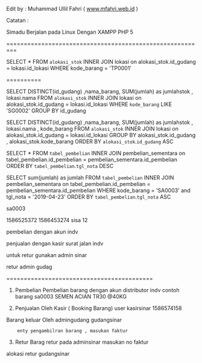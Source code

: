 Edit by : Muhammad Ullil Fahri ( www.mfahri.web.id )

Catatan :

Simadu Berjalan pada Linux Dengan XAMPP PHP 5

=========================================================


SELECT * FROM `alokasi_stok` INNER JOIN lokasi on alokasi_stok.id_gudang = lokasi.id_lokasi WHERE kode_barang = 'TP0001' 

==========

SELECT DISTINCT(id_gudang) ,nama_barang, SUM(jumlah) as jumlahstok , lokasi.nama FROM `alokasi_stok` INNER JOIN lokasi on alokasi_stok.id_gudang = lokasi.id_lokasi WHERE `kode_barang` LIKE 'SG0002' GROUP BY id_gudang


SELECT DISTINCT(id_gudang) ,nama_barang, SUM(jumlah) as jumlahstok , lokasi.nama , kode_barang FROM `alokasi_stok` INNER JOIN lokasi on alokasi_stok.id_gudang = lokasi.id_lokasi GROUP BY alokasi_stok.id_gudang , alokasi_stok.kode_barang ORDER BY `alokasi_stok`.`id_gudang` ASC 

SELECT * FROM `tabel_pembelian` INNER JOIN pembelian_sementara on tabel_pembelian.id_pembelian = pembelian_sementara.id_pembelian ORDER BY `tabel_pembelian`.`tgl_nota` DESC 


SELECT sum(jumlah) as jumlah FROM `tabel_pembelian` INNER JOIN pembelian_sementara on tabel_pembelian.id_pembelian = pembelian_sementara.id_pembelian WHERE kode_barang = 'SA0003' and tgl_nota = '2019-04-23' ORDER BY `tabel_pembelian`.`tgl_nota` ASC 

sa0003

1586525372
1586453274 sisa 12


pembelian dengan akun indv

penjualan dengan kasir
surat jalan indv


untuk retur gunakan admin sinar

retur admin gudag


==========================================

1. Pembelian
Pembelian barang dengan akun distributor indv
contoh barang sa0003 SEMEN ACIAN TR30 @40KG

2. Penjualan 
Oleh Kasir ( Booking Barang)
user kasirsinar 
1586574158

Barang keluar Oleh admingudang 
gudangsinar

        enty pengambilran barang , masukan faktur


3. Retur Barag
retur pada adminsinar
masukan no faktur

alokasi retur gudangsinar
